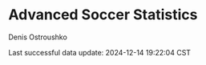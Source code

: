# Advanced Soccer Statistics
Denis Ostroushko

<!-- gfm -->

Last successful data update: 2024-12-14 19:22:04 CST

